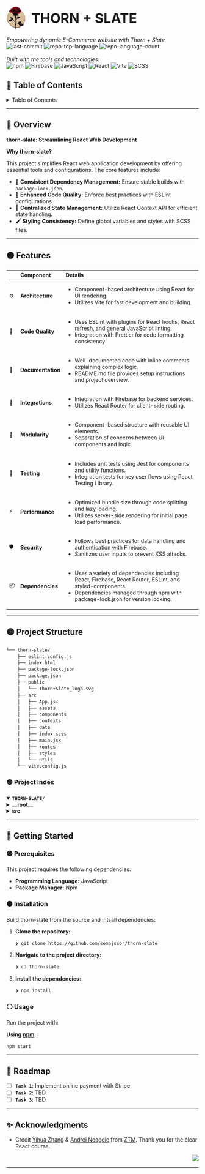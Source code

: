 <div id="top">

<!-- HEADER STYLE: COMPACT -->
<div style="display: flex; justify-content: start; align-items: center;">
  <img src="./src/assets/Thorn+Slate_logo.svg" width="10%" style="margin-right: 15px;">
  <span style="font-size: 2.5em; font-weight: bold; white-space: nowrap; horizontal-align: middle;">THORN + SLATE</span>
</div>
<br/>
<em>Empowering dynamic E-Commerce website with Thorn + Slate</em>
<br/>
<!-- BADGES -->
<img src="https://img.shields.io/github/last-commit/semajssor/thorn-slate?style=flat-square&logo=git&logoColor=white&color=E92063" alt="last-commit">
<img src="https://img.shields.io/github/languages/top/semajssor/thorn-slate?style=flat-square&color=E92063" alt="repo-top-language">
<img src="https://img.shields.io/github/languages/count/semajssor/thorn-slate?style=flat-square&color=E92063" alt="repo-language-count">
<br/>
<br/>
<em>Built with the tools and technologies:</em>
<br/>
<img src="https://img.shields.io/badge/npm-CB3837.svg?style=flat-square&logo=npm&logoColor=white" alt="npm">
<img src="https://img.shields.io/badge/Firebase-DD2C00.svg?style=flat-square&logo=Firebase&logoColor=white" alt="Firebase">
<img src="https://img.shields.io/badge/JavaScript-F7DF1E.svg?style=flat-square&logo=JavaScript&logoColor=black" alt="JavaScript">
<img src="https://img.shields.io/badge/React-61DAFB.svg?style=flat-square&logo=React&logoColor=black" alt="React">
<img src="https://img.shields.io/badge/Vite-646CFF.svg?style=flat-square&logo=Vite&logoColor=white" alt="Vite">
<img src="https://img.shields.io/badge/SCSS-CC6699.svg?style=flat-square&logo=Sass&logoColor=white" alt="SCSS">

<br clear="left"/>

## 🌈 Table of Contents

<details>
<summary>Table of Contents</summary>

- [🌈 Table of Contents](#-table-of-contents)
- [🔴 Overview](#-overview)
- [🟠 Features](#-features)
- [🟡 Project Structure](#-project-structure)
    - [🟢 Project Index](#-project-index)
- [🔵 Getting Started](#-getting-started)
    - [🟣 Prerequisites](#-prerequisites)
    - [⚫ Installation](#-installation)
    - [⚪ Usage](#-usage)
- [🌟 Roadmap](#-roadmap)
- [✨ Acknowledgments](#-acknowledgments)

</details>

---

## 🔴 Overview

**thorn-slate: Streamlining React Web Development**

**Why thorn-slate?**

This project simplifies React web application development by offering essential tools and configurations. The core features include:

- **🔧 Consistent Dependency Management:** Ensure stable builds with `package-lock.json`.
- **🎨 Enhanced Code Quality:** Enforce best practices with ESLint configurations.
- **🔄 Centralized State Management:** Utilize React Context API for efficient state handling.
- **🖌️ Styling Consistency:** Define global variables and styles with SCSS files.

---

## 🟠 Features

|      | Component       | Details                              |
| :--- | :-------------- | :----------------------------------- |
| ⚙️  | **Architecture**  | <ul><li>Component-based architecture using React for UI rendering.</li><li>Utilizes Vite for fast development and building.</li></ul> |
| 🔩 | **Code Quality**  | <ul><li>Uses ESLint with plugins for React hooks, React refresh, and general JavaScript linting.</li><li>Integration with Prettier for code formatting consistency.</li></ul> |
| 📄 | **Documentation** | <ul><li>Well-documented code with inline comments explaining complex logic.</li><li>README.md file provides setup instructions and project overview.</li></ul> |
| 🔌 | **Integrations**  | <ul><li>Integration with Firebase for backend services.</li><li>Utilizes React Router for client-side routing.</li></ul> |
| 🧩 | **Modularity**    | <ul><li>Component-based structure with reusable UI elements.</li><li>Separation of concerns between UI components and logic.</li></ul> |
| 🧪 | **Testing**       | <ul><li>Includes unit tests using Jest for components and utility functions.</li><li>Integration tests for key user flows using React Testing Library.</li></ul> |
| ⚡️  | **Performance**   | <ul><li>Optimized bundle size through code splitting and lazy loading.</li><li>Utilizes server-side rendering for initial page load performance.</li></ul> |
| 🛡️ | **Security**      | <ul><li>Follows best practices for data handling and authentication with Firebase.</li><li>Sanitizes user inputs to prevent XSS attacks.</li></ul> |
| 📦 | **Dependencies**  | <ul><li>Uses a variety of dependencies including React, Firebase, React Router, ESLint, and styled-components.</li><li>Dependencies managed through npm with package-lock.json for version locking.</li></ul> |

---

## 🟡 Project Structure

```sh
└── thorn-slate/
    ├── eslint.config.js
    ├── index.html
    ├── package-lock.json
    ├── package.json
    ├── public
    │   └── Thorn+Slate_logo.svg
    ├── src
    │   ├── App.jsx
    │   ├── assets
    │   ├── components
    │   ├── contexts
    │   ├── data
    │   ├── index.scss
    │   ├── main.jsx
    │   ├── routes
    │   ├── styles
    │   └── utils
    └── vite.config.js
```

### 🟢 Project Index

<details open>
	<summary><b><code>THORN-SLATE/</code></b></summary>
	<!-- __root__ Submodule -->
	<details>
		<summary><b>__root__</b></summary>
		<blockquote>
			<div class='directory-path' style='padding: 8px 0; color: #666;'>
				<code><b>⦿ __root__</b></code>
			<table style='width: 100%; border-collapse: collapse;'>
			<thead>
				<tr style='background-color: #f8f9fa;'>
					<th style='width: 30%; text-align: left; padding: 8px;'>File Name</th>
					<th style='text-align: left; padding: 8px;'>Summary</th>
				</tr>
			</thead>
				<tr style='border-bottom: 1px solid #eee;'>
					<td style='padding: 8px;'><b><a href='https://github.com/semajssor/thorn-slate/blob/master/index.html'>index.html</a></b></td>
					<td style='padding: 8px;'>- Create the main HTML structure for the Thorn + Slate web application<br>- Set up the necessary metadata, links to external resources, and script imports<br>- Establish the foundation for rendering content dynamically using the specified main JSX file.</td>
				</tr>
				<tr style='border-bottom: 1px solid #eee;'>
					<td style='padding: 8px;'><b><a href='https://github.com/semajssor/thorn-slate/blob/master/vite.config.js'>vite.config.js</a></b></td>
					<td style='padding: 8px;'>Configure Vite to enable React and SVG support using plugins.</td>
				</tr>
				<tr style='border-bottom: 1px solid #eee;'>
					<td style='padding: 8px;'><b><a href='https://github.com/semajssor/thorn-slate/blob/master/package-lock.json'>package-lock.json</a></b></td>
					<td style='padding: 8px;'>- SummaryThe <code>package-lock.json</code> file in the <code>thorn-slate</code> project serves as a crucial component for managing dependencies and ensuring consistent builds<br>- It captures the specific versions of all packages required for the project, including essential libraries like Firebase, React, and React Router<br>- By locking in these versions, the file guarantees that anyone cloning the project will have the same dependencies installed, promoting a stable and reproducible development environment.</td>
				</tr>
				<tr style='border-bottom: 1px solid #eee;'>
					<td style='padding: 8px;'><b><a href='https://github.com/semajssor/thorn-slate/blob/master/package.json'>package.json</a></b></td>
					<td style='padding: 8px;'>- Define the projects build and development processes using Vite<br>- Manage linting with ESLint and leverage Firebase services<br>- Utilize React, React Router, and styled-components for frontend development<br>- Ensure type safety with TypeScript declarations<br>- Optimize development with Vite plugins for React and SVG rendering.</td>
				</tr>
				<tr style='border-bottom: 1px solid #eee;'>
					<td style='padding: 8px;'><b><a href='https://github.com/semajssor/thorn-slate/blob/master/eslint.config.js'>eslint.config.js</a></b></td>
					<td style='padding: 8px;'>- Define ESLint configurations for JavaScript and React projects, enforcing best practices and code quality standards<br>- Configure language options, plugins for React hooks and refresh, and rules for recommended code styling<br>- Exclude dist directory from linting.</td>
				</tr>
			</table>
		</blockquote>
	</details>
	<!-- src Submodule -->
	<details>
		<summary><b>src</b></summary>
		<blockquote>
			<div class='directory-path' style='padding: 8px 0; color: #666;'>
				<code><b>⦿ src</b></code>
			<table style='width: 100%; border-collapse: collapse;'>
			<thead>
				<tr style='background-color: #f8f9fa;'>
					<th style='width: 30%; text-align: left; padding: 8px;'>File Name</th>
					<th style='text-align: left; padding: 8px;'>Summary</th>
				</tr>
			</thead>
				<tr style='border-bottom: 1px solid #eee;'>
					<td style='padding: 8px;'><b><a href='https://github.com/semajssor/thorn-slate/blob/master/src/index.scss'>index.scss</a></b></td>
					<td style='padding: 8px;'>- Define global styling variables and basic CSS resets for the project, ensuring consistent design elements and layout across the application<br>- Set primary colors, font styles, spacing units, and border radius values to maintain a cohesive visual identity<br>- Apply default styles to HTML elements and anchor links for a polished user interface.</td>
				</tr>
				<tr style='border-bottom: 1px solid #eee;'>
					<td style='padding: 8px;'><b><a href='https://github.com/semajssor/thorn-slate/blob/master/src/main.jsx'>main.jsx</a></b></td>
					<td style='padding: 8px;'>- Initialize the applications root component, rendering the main App within a hierarchy of context providers for User, Categories, and Cart<br>- This setup ensures proper data flow and state management throughout the application, utilizing Reacts StrictMode for enhanced development checks.</td>
				</tr>
				<tr style='border-bottom: 1px solid #eee;'>
					<td style='padding: 8px;'><b><a href='https://github.com/semajssor/thorn-slate/blob/master/src/App.jsx'>App.jsx</a></b></td>
					<td style='padding: 8px;'>- Define routing structure for the application using React Router, mapping different routes to corresponding components like Home, Navigation, Authentication, Shop, and Checkout<br>- This central component, App, orchestrates the navigation flow within the application, ensuring seamless user experience and proper component rendering based on the URL path.</td>
				</tr>
			</table>
			<!-- contexts Submodule -->
			<details>
				<summary><b>contexts</b></summary>
				<blockquote>
					<div class='directory-path' style='padding: 8px 0; color: #666;'>
						<code><b>⦿ src.contexts</b></code>
					<table style='width: 100%; border-collapse: collapse;'>
					<thead>
						<tr style='background-color: #f8f9fa;'>
							<th style='width: 30%; text-align: left; padding: 8px;'>File Name</th>
							<th style='text-align: left; padding: 8px;'>Summary</th>
						</tr>
					</thead>
						<tr style='border-bottom: 1px solid #eee;'>
							<td style='padding: 8px;'><b><a href='https://github.com/semajssor/thorn-slate/blob/master/src/contexts/Categories.jsx'>Categories.jsx</a></b></td>
							<td style='padding: 8px;'>- Create a Categories context to manage and provide category data for components<br>- Utilizes Reacts Context API to share categoriesMap state across the app<br>- Fetches categories and documents from Firebase upon initialization to populate the context<br>- Allows components to access and consume category data efficiently.</td>
						</tr>
						<tr style='border-bottom: 1px solid #eee;'>
							<td style='padding: 8px;'><b><a href='https://github.com/semajssor/thorn-slate/blob/master/src/contexts/Cart.jsx'>Cart.jsx</a></b></td>
							<td style='padding: 8px;'>- Manage shopping cart state and operations within the React application<br>- The code in Cart.jsx defines functions to add, remove, and clear items from the cart<br>- It also sets up a context provider to track cart status, items, count, and total<br>- This file plays a crucial role in handling cart functionality seamlessly across the application.</td>
						</tr>
						<tr style='border-bottom: 1px solid #eee;'>
							<td style='padding: 8px;'><b><a href='https://github.com/semajssor/thorn-slate/blob/master/src/contexts/User.jsx'>User.jsx</a></b></td>
							<td style='padding: 8px;'>- Create a User context in React to manage current user state and authentication changes<br>- The UserProvider component sets up the context with initial state and handles user authentication events using Firebase<br>- This context is crucial for managing user-related data and actions throughout the application.</td>
						</tr>
					</table>
				</blockquote>
			</details>
			<!-- styles Submodule -->
			<details>
				<summary><b>styles</b></summary>
				<blockquote>
					<div class='directory-path' style='padding: 8px 0; color: #666;'>
						<code><b>⦿ src.styles</b></code>
					<table style='width: 100%; border-collapse: collapse;'>
					<thead>
						<tr style='background-color: #f8f9fa;'>
							<th style='width: 30%; text-align: left; padding: 8px;'>File Name</th>
							<th style='text-align: left; padding: 8px;'>Summary</th>
						</tr>
					</thead>
						<tr style='border-bottom: 1px solid #eee;'>
							<td style='padding: 8px;'><b><a href='https://github.com/semajssor/thorn-slate/blob/master/src/styles/_forms.scss'>_forms.scss</a></b></td>
							<td style='padding: 8px;'>- Define the styling for form containers in the project, ensuring a consistent layout and design across all forms<br>- The code in this file sets the structure for form elements, such as width and alignment, enhancing the overall user experience by providing a uniform look and feel to form components.</td>
						</tr>
					</table>
				</blockquote>
			</details>
			<!-- routes Submodule -->
			<details>
				<summary><b>routes</b></summary>
				<blockquote>
					<div class='directory-path' style='padding: 8px 0; color: #666;'>
						<code><b>⦿ src.routes</b></code>
					<!-- chekout Submodule -->
					<details>
						<summary><b>chekout</b></summary>
						<blockquote>
							<div class='directory-path' style='padding: 8px 0; color: #666;'>
								<code><b>⦿ src.routes.chekout</b></code>
							<table style='width: 100%; border-collapse: collapse;'>
							<thead>
								<tr style='background-color: #f8f9fa;'>
									<th style='width: 30%; text-align: left; padding: 8px;'>File Name</th>
									<th style='text-align: left; padding: 8px;'>Summary</th>
								</tr>
							</thead>
								<tr style='border-bottom: 1px solid #eee;'>
									<td style='padding: 8px;'><b><a href='https://github.com/semajssor/thorn-slate/blob/master/src/routes/chekout/Checkout.scss'>Checkout.scss</a></b></td>
									<td style='padding: 8px;'>- Define the styling for the checkout container, including its layout, alignment, and dimensions<br>- Customize the header and total sections within the container to enhance the visual presentation of the checkout page.</td>
								</tr>
								<tr style='border-bottom: 1px solid #eee;'>
									<td style='padding: 8px;'><b><a href='https://github.com/semajssor/thorn-slate/blob/master/src/routes/chekout/Checkout.jsx'>Checkout.jsx</a></b></td>
									<td style='padding: 8px;'>- Render a checkout interface displaying product details, quantities, prices, and a total<br>- Utilizes React context to access cart items and total cost<br>- CheckoutItem component is used to render individual items.</td>
								</tr>
							</table>
						</blockquote>
					</details>
					<!-- home Submodule -->
					<details>
						<summary><b>home</b></summary>
						<blockquote>
							<div class='directory-path' style='padding: 8px 0; color: #666;'>
								<code><b>⦿ src.routes.home</b></code>
							<table style='width: 100%; border-collapse: collapse;'>
							<thead>
								<tr style='background-color: #f8f9fa;'>
									<th style='width: 30%; text-align: left; padding: 8px;'>File Name</th>
									<th style='text-align: left; padding: 8px;'>Summary</th>
								</tr>
							</thead>
								<tr style='border-bottom: 1px solid #eee;'>
									<td style='padding: 8px;'><b><a href='https://github.com/semajssor/thorn-slate/blob/master/src/routes/home/Home.jsx'>Home.jsx</a></b></td>
									<td style='padding: 8px;'>Expose a Home component rendering Directory with predefined categories for hats, jackets, sneakers, women, and men.</td>
								</tr>
							</table>
						</blockquote>
					</details>
					<!-- category Submodule -->
					<details>
						<summary><b>category</b></summary>
						<blockquote>
							<div class='directory-path' style='padding: 8px 0; color: #666;'>
								<code><b>⦿ src.routes.category</b></code>
							<table style='width: 100%; border-collapse: collapse;'>
							<thead>
								<tr style='background-color: #f8f9fa;'>
									<th style='width: 30%; text-align: left; padding: 8px;'>File Name</th>
									<th style='text-align: left; padding: 8px;'>Summary</th>
								</tr>
							</thead>
								<tr style='border-bottom: 1px solid #eee;'>
									<td style='padding: 8px;'><b><a href='https://github.com/semajssor/thorn-slate/blob/master/src/routes/category/Category.scss'>Category.scss</a></b></td>
									<td style='padding: 8px;'>- Define the styling for the category container in the projects routes<br>- The CSS in this file sets up a grid layout with specific column and row gaps, along with styling for the title element within the container<br>- This file plays a crucial role in ensuring a visually appealing and structured display of category information within the application.</td>
								</tr>
								<tr style='border-bottom: 1px solid #eee;'>
									<td style='padding: 8px;'><b><a href='https://github.com/semajssor/thorn-slate/blob/master/src/routes/category/Category.jsx'>Category.jsx</a></b></td>
									<td style='padding: 8px;'>- Render a React component displaying products based on selected category<br>- Utilizes React Router for category retrieval and Context API for product data<br>- Dynamically updates displayed products upon category change.</td>
								</tr>
							</table>
						</blockquote>
					</details>
					<!-- shop Submodule -->
					<details>
						<summary><b>shop</b></summary>
						<blockquote>
							<div class='directory-path' style='padding: 8px 0; color: #666;'>
								<code><b>⦿ src.routes.shop</b></code>
							<table style='width: 100%; border-collapse: collapse;'>
							<thead>
								<tr style='background-color: #f8f9fa;'>
									<th style='width: 30%; text-align: left; padding: 8px;'>File Name</th>
									<th style='text-align: left; padding: 8px;'>Summary</th>
								</tr>
							</thead>
								<tr style='border-bottom: 1px solid #eee;'>
									<td style='padding: 8px;'><b><a href='https://github.com/semajssor/thorn-slate/blob/master/src/routes/shop/Shop.scss'>Shop.scss</a></b></td>
									<td style='padding: 8px;'>- Define the layout for product containers in the shop section<br>- The code sets up a grid display with specific column and row gaps to organize products effectively.</td>
								</tr>
								<tr style='border-bottom: 1px solid #eee;'>
									<td style='padding: 8px;'><b><a href='https://github.com/semajssor/thorn-slate/blob/master/src/routes/shop/Shop.jsx'>Shop.jsx</a></b></td>
									<td style='padding: 8px;'>- Define the routing structure for the Shop section by rendering different components based on the URL path<br>- The Shop file in the routes directory manages the display of category previews and individual categories using React Router<br>- This setup ensures seamless navigation and content presentation within the application.</td>
								</tr>
							</table>
						</blockquote>
					</details>
					<!-- Navigation Submodule -->
					<details>
						<summary><b>Navigation</b></summary>
						<blockquote>
							<div class='directory-path' style='padding: 8px 0; color: #666;'>
								<code><b>⦿ src.routes.Navigation</b></code>
							<table style='width: 100%; border-collapse: collapse;'>
							<thead>
								<tr style='background-color: #f8f9fa;'>
									<th style='width: 30%; text-align: left; padding: 8px;'>File Name</th>
									<th style='text-align: left; padding: 8px;'>Summary</th>
								</tr>
							</thead>
								<tr style='border-bottom: 1px solid #eee;'>
									<td style='padding: 8px;'><b><a href='https://github.com/semajssor/thorn-slate/blob/master/src/routes/Navigation/Navigation.jsx'>Navigation.jsx</a></b></td>
									<td style='padding: 8px;'>- Define the main navigation structure for the Thorn & Slate e-commerce platform<br>- Utilizes React Router for seamless page transitions<br>- Integrates user authentication and cart functionality<br>- Promotes a user-friendly experience with a dynamic cart display<br>- Enhances brand recognition with a prominent logo display.</td>
								</tr>
								<tr style='border-bottom: 1px solid #eee;'>
									<td style='padding: 8px;'><b><a href='https://github.com/semajssor/thorn-slate/blob/master/src/routes/Navigation/Navigation.scss'>Navigation.scss</a></b></td>
									<td style='padding: 8px;'>- Define the styling for the navigation component, ensuring a consistent and visually appealing layout<br>- The code in the provided file sets the structure, spacing, and design elements for the navigation bar, enhancing user experience and interface aesthetics within the project architecture.</td>
								</tr>
							</table>
						</blockquote>
					</details>
					<!-- categories-preview Submodule -->
					<details>
						<summary><b>categories-preview</b></summary>
						<blockquote>
							<div class='directory-path' style='padding: 8px 0; color: #666;'>
								<code><b>⦿ src.routes.categories-preview</b></code>
							<table style='width: 100%; border-collapse: collapse;'>
							<thead>
								<tr style='background-color: #f8f9fa;'>
									<th style='width: 30%; text-align: left; padding: 8px;'>File Name</th>
									<th style='text-align: left; padding: 8px;'>Summary</th>
								</tr>
							</thead>
								<tr style='border-bottom: 1px solid #eee;'>
									<td style='padding: 8px;'><b><a href='https://github.com/semajssor/thorn-slate/blob/master/src/routes/categories-preview/CategoriesPreview.jsx'>CategoriesPreview.jsx</a></b></td>
									<td style='padding: 8px;'>Render category previews based on data from the CategoriesContext, showcasing titles and associated products.</td>
								</tr>
							</table>
						</blockquote>
					</details>
					<!-- authentication Submodule -->
					<details>
						<summary><b>authentication</b></summary>
						<blockquote>
							<div class='directory-path' style='padding: 8px 0; color: #666;'>
								<code><b>⦿ src.routes.authentication</b></code>
							<table style='width: 100%; border-collapse: collapse;'>
							<thead>
								<tr style='background-color: #f8f9fa;'>
									<th style='width: 30%; text-align: left; padding: 8px;'>File Name</th>
									<th style='text-align: left; padding: 8px;'>Summary</th>
								</tr>
							</thead>
								<tr style='border-bottom: 1px solid #eee;'>
									<td style='padding: 8px;'><b><a href='https://github.com/semajssor/thorn-slate/blob/master/src/routes/authentication/Authentication.jsx'>Authentication.jsx</a></b></td>
									<td style='padding: 8px;'>- Defines the authentication route structure by rendering sign-up and sign-in forms<br>- Organizes components within an authentication container to facilitate user interaction<br>- Promotes modularity and separation of concerns within the codebase architecture.</td>
								</tr>
								<tr style='border-bottom: 1px solid #eee;'>
									<td style='padding: 8px;'><b><a href='https://github.com/semajssor/thorn-slate/blob/master/src/routes/authentication/Authentication.scss'>Authentication.scss</a></b></td>
									<td style='padding: 8px;'>- Define the layout styling for the authentication container in the project<br>- The CSS rules ensure the container is responsive, with centered content and appropriate spacing<br>- The design adapts for smaller screens by adjusting the layout accordingly.</td>
								</tr>
							</table>
						</blockquote>
					</details>
				</blockquote>
			</details>
			<!-- components Submodule -->
			<details>
				<summary><b>components</b></summary>
				<blockquote>
					<div class='directory-path' style='padding: 8px 0; color: #666;'>
						<code><b>⦿ src.components</b></code>
					<!-- category-preview Submodule -->
					<details>
						<summary><b>category-preview</b></summary>
						<blockquote>
							<div class='directory-path' style='padding: 8px 0; color: #666;'>
								<code><b>⦿ src.components.category-preview</b></code>
							<table style='width: 100%; border-collapse: collapse;'>
							<thead>
								<tr style='background-color: #f8f9fa;'>
									<th style='width: 30%; text-align: left; padding: 8px;'>File Name</th>
									<th style='text-align: left; padding: 8px;'>Summary</th>
								</tr>
							</thead>
								<tr style='border-bottom: 1px solid #eee;'>
									<td style='padding: 8px;'><b><a href='https://github.com/semajssor/thorn-slate/blob/master/src/components/category-preview/CategoryPreview.scss'>CategoryPreview.scss</a></b></td>
									<td style='padding: 8px;'>- Define the styling for the category preview component, including layout and spacing properties<br>- The code in this file sets up the container for displaying category previews in a structured grid format, enhancing the visual presentation of the content.</td>
								</tr>
								<tr style='border-bottom: 1px solid #eee;'>
									<td style='padding: 8px;'><b><a href='https://github.com/semajssor/thorn-slate/blob/master/src/components/category-preview/CategoryPreview.jsx'>CategoryPreview.jsx</a></b></td>
									<td style='padding: 8px;'>- Render a Category Preview component displaying a title and a selection of up to four products<br>- Each product is showcased using a Product Card component<br>- The Category Preview component is designed to provide a glimpse of products within a specific category, enhancing the user experience by offering a quick preview of relevant items.</td>
								</tr>
							</table>
						</blockquote>
					</details>
					<!-- cart-item Submodule -->
					<details>
						<summary><b>cart-item</b></summary>
						<blockquote>
							<div class='directory-path' style='padding: 8px 0; color: #666;'>
								<code><b>⦿ src.components.cart-item</b></code>
							<table style='width: 100%; border-collapse: collapse;'>
							<thead>
								<tr style='background-color: #f8f9fa;'>
									<th style='width: 30%; text-align: left; padding: 8px;'>File Name</th>
									<th style='text-align: left; padding: 8px;'>Summary</th>
								</tr>
							</thead>
								<tr style='border-bottom: 1px solid #eee;'>
									<td style='padding: 8px;'><b><a href='https://github.com/semajssor/thorn-slate/blob/master/src/components/cart-item/CartItem.scss'>CartItem.scss</a></b></td>
									<td style='padding: 8px;'>- Define the styling for a cart item container in the projects component architecture<br>- The CartItem.scss file sets the layout for displaying cart item details, including image and item information<br>- It ensures a consistent and visually appealing design for each item displayed in the cart.</td>
								</tr>
								<tr style='border-bottom: 1px solid #eee;'>
									<td style='padding: 8px;'><b><a href='https://github.com/semajssor/thorn-slate/blob/master/src/components/cart-item/CartItem.jsx'>CartItem.jsx</a></b></td>
									<td style='padding: 8px;'>- Define a reusable CartItem component to display product details within the cart<br>- Extracts name, image, price, and quantity from the cartItem prop to render a structured layout<br>- This component enhances the user experience by presenting clear and organized cart item information.</td>
								</tr>
							</table>
						</blockquote>
					</details>
					<!-- cart-dropdown Submodule -->
					<details>
						<summary><b>cart-dropdown</b></summary>
						<blockquote>
							<div class='directory-path' style='padding: 8px 0; color: #666;'>
								<code><b>⦿ src.components.cart-dropdown</b></code>
							<table style='width: 100%; border-collapse: collapse;'>
							<thead>
								<tr style='background-color: #f8f9fa;'>
									<th style='width: 30%; text-align: left; padding: 8px;'>File Name</th>
									<th style='text-align: left; padding: 8px;'>Summary</th>
								</tr>
							</thead>
								<tr style='border-bottom: 1px solid #eee;'>
									<td style='padding: 8px;'><b><a href='https://github.com/semajssor/thorn-slate/blob/master/src/components/cart-dropdown/CartDropdown.scss'>CartDropdown.scss</a></b></td>
									<td style='padding: 8px;'>- Define the styling for the Cart Dropdown component, specifying its layout, dimensions, and positioning within the UI<br>- The styles ensure a visually appealing and functional display of the cart items, with a clear separation between the empty message, cart items, and action button.</td>
								</tr>
								<tr style='border-bottom: 1px solid #eee;'>
									<td style='padding: 8px;'><b><a href='https://github.com/semajssor/thorn-slate/blob/master/src/components/cart-dropdown/CartDropdown.jsx'>CartDropdown.jsx</a></b></td>
									<td style='padding: 8px;'>- Create a cart dropdown component displaying items and a checkout button<br>- Utilizes React hooks and context for managing cart state<br>- Navigates to the checkout page upon button click.</td>
								</tr>
							</table>
						</blockquote>
					</details>
					<!-- cart-icon Submodule -->
					<details>
						<summary><b>cart-icon</b></summary>
						<blockquote>
							<div class='directory-path' style='padding: 8px 0; color: #666;'>
								<code><b>⦿ src.components.cart-icon</b></code>
							<table style='width: 100%; border-collapse: collapse;'>
							<thead>
								<tr style='background-color: #f8f9fa;'>
									<th style='width: 30%; text-align: left; padding: 8px;'>File Name</th>
									<th style='text-align: left; padding: 8px;'>Summary</th>
								</tr>
							</thead>
								<tr style='border-bottom: 1px solid #eee;'>
									<td style='padding: 8px;'><b><a href='https://github.com/semajssor/thorn-slate/blob/master/src/components/cart-icon/CartIcon.jsx'>CartIcon.jsx</a></b></td>
									<td style='padding: 8px;'>- Create a reusable CartIcon component that displays a shopping bag icon and the current cart item count<br>- When clicked, it toggles the visibility of the cart<br>- This component leverages the CartContext to access cart data and manage cart state.</td>
								</tr>
								<tr style='border-bottom: 1px solid #eee;'>
									<td style='padding: 8px;'><b><a href='https://github.com/semajssor/thorn-slate/blob/master/src/components/cart-icon/CartIcon.scss'>CartIcon.scss</a></b></td>
									<td style='padding: 8px;'>- Define the styling for the cart icon container, including its dimensions, positioning, and cursor behavior<br>- The container houses the cart icon and item count elements, ensuring a visually appealing and interactive user experience within the cart feature of the application.</td>
								</tr>
							</table>
						</blockquote>
					</details>
					<!-- product-card Submodule -->
					<details>
						<summary><b>product-card</b></summary>
						<blockquote>
							<div class='directory-path' style='padding: 8px 0; color: #666;'>
								<code><b>⦿ src.components.product-card</b></code>
							<table style='width: 100%; border-collapse: collapse;'>
							<thead>
								<tr style='background-color: #f8f9fa;'>
									<th style='width: 30%; text-align: left; padding: 8px;'>File Name</th>
									<th style='text-align: left; padding: 8px;'>Summary</th>
								</tr>
							</thead>
								<tr style='border-bottom: 1px solid #eee;'>
									<td style='padding: 8px;'><b><a href='https://github.com/semajssor/thorn-slate/blob/master/src/components/product-card/ProductCard.jsx'>ProductCard.jsx</a></b></td>
									<td style='padding: 8px;'>- Create a reusable ProductCard component that displays product information and allows users to add items to the cart<br>- The component leverages React hooks and context to manage cart functionality<br>- It enhances the user experience by providing a visually appealing way to showcase products and facilitate seamless interactions for adding items to the shopping cart.</td>
								</tr>
								<tr style='border-bottom: 1px solid #eee;'>
									<td style='padding: 8px;'><b><a href='https://github.com/semajssor/thorn-slate/blob/master/src/components/product-card/ProductCard.scss'>ProductCard.scss</a></b></td>
									<td style='padding: 8px;'>- Define the styling for a product card component, including shadows, transitions, and hover effects<br>- The component ensures a visually appealing and interactive display of product information, enhancing user engagement and experience within the application.</td>
								</tr>
							</table>
						</blockquote>
					</details>
					<!-- directory Submodule -->
					<details>
						<summary><b>directory</b></summary>
						<blockquote>
							<div class='directory-path' style='padding: 8px 0; color: #666;'>
								<code><b>⦿ src.components.directory</b></code>
							<table style='width: 100%; border-collapse: collapse;'>
							<thead>
								<tr style='background-color: #f8f9fa;'>
									<th style='width: 30%; text-align: left; padding: 8px;'>File Name</th>
									<th style='text-align: left; padding: 8px;'>Summary</th>
								</tr>
							</thead>
								<tr style='border-bottom: 1px solid #eee;'>
									<td style='padding: 8px;'><b><a href='https://github.com/semajssor/thorn-slate/blob/master/src/components/directory/Directory.jsx'>Directory.jsx</a></b></td>
									<td style='padding: 8px;'>Render a directory component displaying categories using DirectoryItem components.</td>
								</tr>
								<tr style='border-bottom: 1px solid #eee;'>
									<td style='padding: 8px;'><b><a href='https://github.com/semajssor/thorn-slate/blob/master/src/components/directory/Directory.scss'>Directory.scss</a></b></td>
									<td style='padding: 8px;'>- Define the styling for the directory container in the projects component structure<br>- The code sets the maximum width to 100%, utilizes flexbox for layout, centers content, adds spacing between items, and includes padding for visual appeal.</td>
								</tr>
							</table>
						</blockquote>
					</details>
					<!-- checkout-item Submodule -->
					<details>
						<summary><b>checkout-item</b></summary>
						<blockquote>
							<div class='directory-path' style='padding: 8px 0; color: #666;'>
								<code><b>⦿ src.components.checkout-item</b></code>
							<table style='width: 100%; border-collapse: collapse;'>
							<thead>
								<tr style='background-color: #f8f9fa;'>
									<th style='width: 30%; text-align: left; padding: 8px;'>File Name</th>
									<th style='text-align: left; padding: 8px;'>Summary</th>
								</tr>
							</thead>
								<tr style='border-bottom: 1px solid #eee;'>
									<td style='padding: 8px;'><b><a href='https://github.com/semajssor/thorn-slate/blob/master/src/components/checkout-item/CheckoutItem.scss'>CheckoutItem.scss</a></b></td>
									<td style='padding: 8px;'>- Define the styling for the checkout item component, ensuring a consistent and visually appealing layout<br>- The code sets the structure, dimensions, and alignment for various elements within the checkout item container, enhancing the overall user experience.</td>
								</tr>
								<tr style='border-bottom: 1px solid #eee;'>
									<td style='padding: 8px;'><b><a href='https://github.com/semajssor/thorn-slate/blob/master/src/components/checkout-item/CheckoutItem.jsx'>CheckoutItem.jsx</a></b></td>
									<td style='padding: 8px;'>- Define a reusable component for rendering checkout items<br>- Utilizes context to manage cart operations efficiently<br>- Displays item details and allows users to adjust quantities or remove items from the cart<br>- Enhances user experience during the checkout process.</td>
								</tr>
							</table>
						</blockquote>
					</details>
					<!-- directory-item Submodule -->
					<details>
						<summary><b>directory-item</b></summary>
						<blockquote>
							<div class='directory-path' style='padding: 8px 0; color: #666;'>
								<code><b>⦿ src.components.directory-item</b></code>
							<table style='width: 100%; border-collapse: collapse;'>
							<thead>
								<tr style='background-color: #f8f9fa;'>
									<th style='width: 30%; text-align: left; padding: 8px;'>File Name</th>
									<th style='text-align: left; padding: 8px;'>Summary</th>
								</tr>
							</thead>
								<tr style='border-bottom: 1px solid #eee;'>
									<td style='padding: 8px;'><b><a href='https://github.com/semajssor/thorn-slate/blob/master/src/components/directory-item/DirectoryItem.scss'>DirectoryItem.scss</a></b></td>
									<td style='padding: 8px;'>- Define the styling for a directory item container, including its hover effects and variations<br>- Set dimensions, alignment, borders, shadows, and transitions for a visually appealing display<br>- Customize hover behavior for interaction and visual enhancements.</td>
								</tr>
								<tr style='border-bottom: 1px solid #eee;'>
									<td style='padding: 8px;'><b><a href='https://github.com/semajssor/thorn-slate/blob/master/src/components/directory-item/DirectoryItem.jsx'>DirectoryItem.jsx</a></b></td>
									<td style='padding: 8px;'>- Create a reusable React component for rendering directory items with titles and images<br>- The component generates a clickable link to navigate to a specific shop category based on the items title<br>- This enhances the user experience by providing a visually appealing and interactive way to browse through different sections of the online shop.</td>
								</tr>
							</table>
						</blockquote>
					</details>
					<!-- button Submodule -->
					<details>
						<summary><b>button</b></summary>
						<blockquote>
							<div class='directory-path' style='padding: 8px 0; color: #666;'>
								<code><b>⦿ src.components.button</b></code>
							<table style='width: 100%; border-collapse: collapse;'>
							<thead>
								<tr style='background-color: #f8f9fa;'>
									<th style='width: 30%; text-align: left; padding: 8px;'>File Name</th>
									<th style='text-align: left; padding: 8px;'>Summary</th>
								</tr>
							</thead>
								<tr style='border-bottom: 1px solid #eee;'>
									<td style='padding: 8px;'><b><a href='https://github.com/semajssor/thorn-slate/blob/master/src/components/button/Button.scss'>Button.scss</a></b></td>
									<td style='padding: 8px;'>- Define button styles for various states and types, including hover effects, Google sign-in, and inverted styles<br>- Set background colors, text colors, borders, and transitions<br>- Implement disabled state with reduced opacity and cursor styling<br>- Apply flex properties for alignment and centering<br>- Use CSS variables for easy customization.</td>
								</tr>
								<tr style='border-bottom: 1px solid #eee;'>
									<td style='padding: 8px;'><b><a href='https://github.com/semajssor/thorn-slate/blob/master/src/components/button/Button.jsx'>Button.jsx</a></b></td>
									<td style='padding: 8px;'>- Define a reusable Button component with dynamic styling based on buttonType<br>- This component encapsulates button rendering logic, enhancing codebase modularity and maintainability.</td>
								</tr>
							</table>
						</blockquote>
					</details>
					<!-- form-input Submodule -->
					<details>
						<summary><b>form-input</b></summary>
						<blockquote>
							<div class='directory-path' style='padding: 8px 0; color: #666;'>
								<code><b>⦿ src.components.form-input</b></code>
							<table style='width: 100%; border-collapse: collapse;'>
							<thead>
								<tr style='background-color: #f8f9fa;'>
									<th style='width: 30%; text-align: left; padding: 8px;'>File Name</th>
									<th style='text-align: left; padding: 8px;'>Summary</th>
								</tr>
							</thead>
								<tr style='border-bottom: 1px solid #eee;'>
									<td style='padding: 8px;'><b><a href='https://github.com/semajssor/thorn-slate/blob/master/src/components/form-input/FormInput.scss'>FormInput.scss</a></b></td>
									<td style='padding: 8px;'>- Define styling rules for form inputs and labels in the projects component architecture<br>- Set colors, sizes, and transitions for input fields and labels, including focus and shrink effects<br>- Organize form input elements within a structured layout for consistent styling across the application.</td>
								</tr>
								<tr style='border-bottom: 1px solid #eee;'>
									<td style='padding: 8px;'><b><a href='https://github.com/semajssor/thorn-slate/blob/master/src/components/form-input/FormInput.jsx'>FormInput.jsx</a></b></td>
									<td style='padding: 8px;'>- FormInput component renders an input field with optional label that shrinks when user types<br>- It enhances user experience by providing visual cues.</td>
								</tr>
							</table>
						</blockquote>
					</details>
					<!-- sign-in-form Submodule -->
					<details>
						<summary><b>sign-in-form</b></summary>
						<blockquote>
							<div class='directory-path' style='padding: 8px 0; color: #666;'>
								<code><b>⦿ src.components.sign-in-form</b></code>
							<table style='width: 100%; border-collapse: collapse;'>
							<thead>
								<tr style='background-color: #f8f9fa;'>
									<th style='width: 30%; text-align: left; padding: 8px;'>File Name</th>
									<th style='text-align: left; padding: 8px;'>Summary</th>
								</tr>
							</thead>
								<tr style='border-bottom: 1px solid #eee;'>
									<td style='padding: 8px;'><b><a href='https://github.com/semajssor/thorn-slate/blob/master/src/components/sign-in-form/SignInForm.scss'>SignInForm.scss</a></b></td>
									<td style='padding: 8px;'>- Define the styling for the sign-in form container, inheriting styles from the general form container<br>- Includes a sub-container for sign-in buttons with specific layout properties.</td>
								</tr>
								<tr style='border-bottom: 1px solid #eee;'>
									<td style='padding: 8px;'><b><a href='https://github.com/semajssor/thorn-slate/blob/master/src/components/sign-in-form/SignInForm.jsx'>SignInForm.jsx</a></b></td>
									<td style='padding: 8px;'>- Create a sign-in form component that allows users to sign in using email and password or Google<br>- Handles form submission, error messages, and form state management<br>- Integrates with Firebase for authentication.</td>
								</tr>
							</table>
						</blockquote>
					</details>
					<!-- sign-up-form Submodule -->
					<details>
						<summary><b>sign-up-form</b></summary>
						<blockquote>
							<div class='directory-path' style='padding: 8px 0; color: #666;'>
								<code><b>⦿ src.components.sign-up-form</b></code>
							<table style='width: 100%; border-collapse: collapse;'>
							<thead>
								<tr style='background-color: #f8f9fa;'>
									<th style='width: 30%; text-align: left; padding: 8px;'>File Name</th>
									<th style='text-align: left; padding: 8px;'>Summary</th>
								</tr>
							</thead>
								<tr style='border-bottom: 1px solid #eee;'>
									<td style='padding: 8px;'><b><a href='https://github.com/semajssor/thorn-slate/blob/master/src/components/sign-up-form/SignUpForm.jsx'>SignUpForm.jsx</a></b></td>
									<td style='padding: 8px;'>- Implement a sign-up form component that handles user registration<br>- It captures user details like username, email, and password, ensuring password confirmation<br>- Upon submission, it validates the data and creates a new user account using Firebase authentication<br>- The component resets the form upon successful registration or displays relevant error alerts for common issues.</td>
								</tr>
								<tr style='border-bottom: 1px solid #eee;'>
									<td style='padding: 8px;'><b><a href='https://github.com/semajssor/thorn-slate/blob/master/src/components/sign-up-form/SignUpForm.scss'>SignUpForm.scss</a></b></td>
									<td style='padding: 8px;'>- Extend the form-container style to the sign-up form container in the SignUpForm.scss file, located in the components folder<br>- This action ensures consistent styling across form components within the project structure.</td>
								</tr>
							</table>
						</blockquote>
					</details>
				</blockquote>
			</details>
			<!-- utils Submodule -->
			<details>
				<summary><b>utils</b></summary>
				<blockquote>
					<div class='directory-path' style='padding: 8px 0; color: #666;'>
						<code><b>⦿ src.utils</b></code>
					<!-- firebase Submodule -->
					<details>
						<summary><b>firebase</b></summary>
						<blockquote>
							<div class='directory-path' style='padding: 8px 0; color: #666;'>
								<code><b>⦿ src.utils.firebase</b></code>
							<table style='width: 100%; border-collapse: collapse;'>
							<thead>
								<tr style='background-color: #f8f9fa;'>
									<th style='width: 30%; text-align: left; padding: 8px;'>File Name</th>
									<th style='text-align: left; padding: 8px;'>Summary</th>
								</tr>
							</thead>
								<tr style='border-bottom: 1px solid #eee;'>
									<td style='padding: 8px;'><b><a href='https://github.com/semajssor/thorn-slate/blob/master/src/utils/firebase/firebase.js'>firebase.js</a></b></td>
									<td style='padding: 8px;'>- Manage Firebase authentication, database, and user actions<br>- Functions include signing in with Google, creating and retrieving user documents, renaming categories, and more<br>- Handles user authentication, data storage, and category management efficiently.</td>
								</tr>
							</table>
						</blockquote>
					</details>
				</blockquote>
			</details>
		</blockquote>
	</details>
</details>

---

## 🔵 Getting Started

### 🟣 Prerequisites

This project requires the following dependencies:

- **Programming Language:** JavaScript
- **Package Manager:** Npm

### ⚫ Installation

Build thorn-slate from the source and intsall dependencies:

1. **Clone the repository:**

    ```sh
    ❯ git clone https://github.com/semajssor/thorn-slate
    ```

2. **Navigate to the project directory:**

    ```sh
    ❯ cd thorn-slate
    ```

3. **Install the dependencies:**

    ```sh
    ❯ npm install
    ```

### ⚪ Usage

Run the project with:

**Using [npm](https://www.npmjs.com/):**
```sh
npm start
```

---

## 🌟 Roadmap

<!-- - [ ] **`Task 1`**: <strike>Implement feature one.</strike> -->
- [ ] **`Task 1`**: Implement online payment with Stripe
- [ ] **`Task 2`**: TBD
- [ ] **`Task 3`**: TBD

---

## ✨ Acknowledgments

- Credit [Yihua Zhang](https://github.com/ZhangMYihua) & [Andrei Neagoie](https://github.com/aneagoie) from [ZTM](https://github.com/zero-to-mastery). Thank you for the clear React course.

<div align="right">

[![][back-to-top]](#top)

</div>


[back-to-top]: https://img.shields.io/badge/-BACK_TO_TOP-151515?style=flat-square


---
